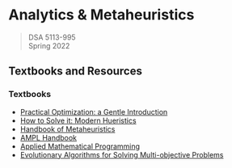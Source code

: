 # Analytics & Metaheuristics
> DSA 5113-995  
> Spring 2022  

## Textbooks and Resources

### Textbooks

* [Practical Optimization: a Gentle Introduction](https://www.optimization101.org/2020/12/welcome.html)
* [How to Solve it: Modern Hueristics](https://link.springer.com/book/10.1007/978-3-662-07807-5)
* [Handbook of Metaheuristics](http://link.springer.com/book/10.1007%2F978-1-4419-1665-5)
* [AMPL Handbook](http://ampl.com/resources/the-ampl-book/)
* [Applied Mathematical Programming](http://web.mit.edu/15.053/www/AMP.htm)
* [Evolutionary Algorithms for Solving Multi-objective Problems](http://link.springer.com/book/10.1007%2F978-0-387-36797-2)
